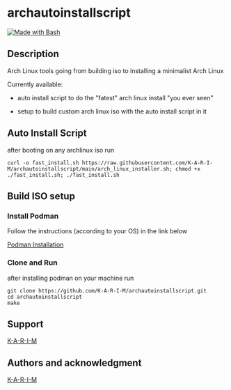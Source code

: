 # archautoinstallscript

[![Made with Bash](https://img.shields.io/badge/Made%20with-Bash-1f825f.svg)](./)

## Description

Arch Linux tools going from building iso to installing a minimalist Arch Linux

Currently available:

- auto install script to do the "fatest" arch linux install "you ever seen"

- setup to build custom arch linux iso with the auto install script in it

## Auto Install Script

after booting on any archlinux iso run

```
curl -o fast_install.sh https://raw.githubusercontent.com/K-A-R-I-M/archautoinstallscript/main/arch_linux_installer.sh; chmod +x ./fast_install.sh; ./fast_install.sh
```

## Build ISO setup

### Install Podman

Follow the instructions (according to your OS) in the link below

[Podman Installation](https://podman.io/docs/installation)

### Clone and Run

after installing podman on your machine run

```
git clone https://github.com/K-A-R-I-M/archautoinstallscript.git
cd archautoinstallscript
make
```

## Support

[K-A-R-I-M](https://github.com/K-A-R-I-M)

## Authors and acknowledgment

[K-A-R-I-M](https://github.com/K-A-R-I-M)
